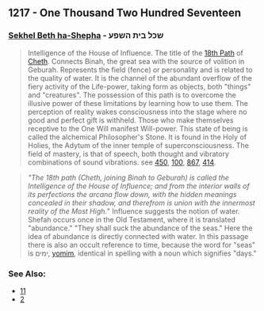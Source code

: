 ## 1217 - One Thousand Two Hundred Seventeen

### [Sekhel Beth ha-Shepha](/keys/ShKL.BITh.HShPO) - שכל בית השפע
> Intelligence of the House of Influence. The title of the [18th Path](18) of [Cheth](/keys/Ch). Connects Binah, the great sea with the source of volition in Geburah. Represents the field (fence) or personality and is related to the quality of water. It is the channel of the abundant overflow of the fiery activity of the Life-power, taking form as objects, both "things" and "creatures". The possession of this path is to overcome the illusive power of these limitations by learning how to use them. The perception of reality wakes consciousness into the stage where no good and perfect gift is withheld. Those who make themselves receptive to the One Will manifest Will-power. This state of being is called the alchemical Philosopher's Stone. It is found in the Holy of Holies, the Adytum of the inner temple of superconsciousness. The field of mastery, is that of speech, both thought and vibratory combinations of sound vibrations. see [450](450), [100](100), [867](867), [414](414).

> *"The 18th path (Cheth, joining Binah to Geburah) is called the Intelligence of the House of Influence; and from the interior walls of its perfections the arcana flow down, with the hidden meanings concealed in their shadow, and therefrom is union with the innermost reality of the Most High.*" Influence suggests the notion of water. Shefah occurs once in the Old Testament, where it is translated "abundance." "They shall suck the abundance of the seas." Here the idea of abundance is directly connected with water. In this passage there is also an occult reference to time, because the word for "seas" is ימים, [yomim](/keys/IMIM), identical in spelling with a noun which signifies "days."

### See Also:

- [11](11)
- [2](2)
